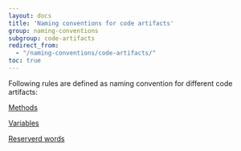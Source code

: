 ```yaml
---
layout: docs
title: 'Naming conventions for code artifacts'
group: naming-conventions
subgroup: code-artifacts
redirect_from:
  - "/naming-conventions/code-artifacts/"
toc: true
---
```


Following rules are defined as naming convention for different code artifacts:

[Methods](methods.md)

[Variables](variables.md)

[Reserverd words](keywords.md)

